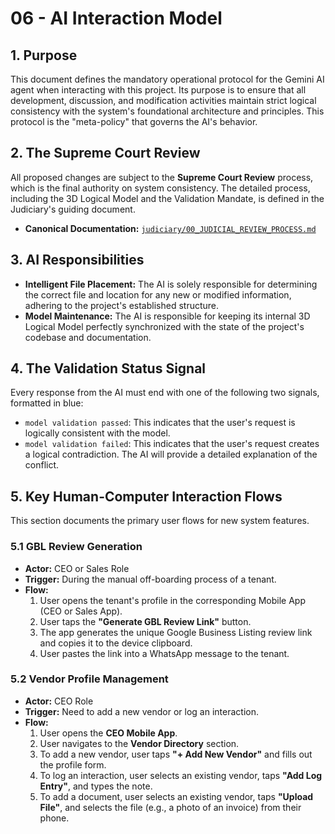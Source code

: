# 06 - AI Interaction Model

## 1. Purpose

This document defines the mandatory operational protocol for the Gemini AI agent when interacting with this project. Its purpose is to ensure that all development, discussion, and modification activities maintain strict logical consistency with the system's foundational architecture and principles. This protocol is the "meta-policy" that governs the AI's behavior.

## 2. The Supreme Court Review

All proposed changes are subject to the **Supreme Court Review** process, which is the final authority on system consistency. The detailed process, including the 3D Logical Model and the Validation Mandate, is defined in the Judiciary's guiding document.

- **Canonical Documentation:** [`judiciary/00_JUDICIAL_REVIEW_PROCESS.md`](../judiciary/00_JUDICIAL_REVIEW_PROCESS.md)

## 3. AI Responsibilities

*   **Intelligent File Placement:** The AI is solely responsible for determining the correct file and location for any new or modified information, adhering to the project's established structure.
*   **Model Maintenance:** The AI is responsible for keeping its internal 3D Logical Model perfectly synchronized with the state of the project's codebase and documentation.

## 4. The Validation Status Signal

Every response from the AI must end with one of the following two signals, formatted in blue:

*   `model validation passed`: This indicates that the user's request is logically consistent with the model.
*   `model validation failed`: This indicates that the user's request creates a logical contradiction. The AI will provide a detailed explanation of the conflict.

## 5. Key Human-Computer Interaction Flows

This section documents the primary user flows for new system features.

### 5.1 GBL Review Generation

- **Actor:** CEO or Sales Role
- **Trigger:** During the manual off-boarding process of a tenant.
- **Flow:**
    1.  User opens the tenant's profile in the corresponding Mobile App (CEO or Sales App).
    2.  User taps the **"Generate GBL Review Link"** button.
    3.  The app generates the unique Google Business Listing review link and copies it to the device clipboard.
    4.  User pastes the link into a WhatsApp message to the tenant.

### 5.2 Vendor Profile Management

- **Actor:** CEO Role
- **Trigger:** Need to add a new vendor or log an interaction.
- **Flow:**
    1.  User opens the **CEO Mobile App**.
    2.  User navigates to the **Vendor Directory** section.
    3.  To add a new vendor, user taps **"+ Add New Vendor"** and fills out the profile form.
    4.  To log an interaction, user selects an existing vendor, taps **"Add Log Entry"**, and types the note.
    5.  To add a document, user selects an existing vendor, taps **"Upload File"**, and selects the file (e.g., a photo of an invoice) from their phone.
